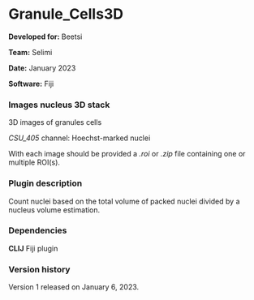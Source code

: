 # Granule_Cells3D

**Developed for:** Beetsi

**Team:** Selimi

**Date:** January 2023

**Software:** Fiji

### Images nucleus 3D stack 

3D images of granules cells

*CSU_405* channel: Hoechst-marked nuclei

With each image should be provided a *.roi* or *.zip* file containing one or multiple ROI(s).

### Plugin description

Count nuclei based on the total volume of packed nuclei divided by a nucleus volume estimation.

### Dependencies

**CLIJ** Fiji plugin

### Version history

Version 1 released on January 6, 2023.
